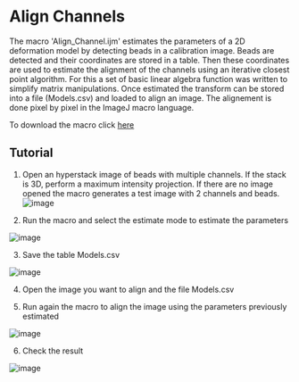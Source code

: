 # Align Channels

The macro 'Align_Channel.ijm' estimates the parameters of a 2D deformation model by detecting beads in a calibration image. Beads are detected and their coordinates are stored in a table. Then these coordinates are used to estimate the alignment of the channels using an iterative closest point algorithm. For this a set of basic linear algebra function was written to simplify matrix manipulations. Once estimated the transform can be stored into a file (Models.csv) and loaded to align an image. The alignement is done pixel by pixel in the ImageJ macro language.

To download the macro click [here](https://raw.githubusercontent.com/jboulanger/imagej-macro/main/Align_Channels/Align_Channels.ijm)



## Tutorial
1. Open an hyperstack image of beads with multiple channels. If the stack is 3D, perform a maximum intensity projection.
If there are no image opened the macro generates a test image with 2 channels and beads.
![image](https://user-images.githubusercontent.com/3415561/117965271-777af300-b31a-11eb-84dd-4b5cb2a86bdd.png)

2. Run the macro and select the estimate mode to estimate the parameters

![image](https://user-images.githubusercontent.com/3415561/117965355-94afc180-b31a-11eb-84c6-d61f390d9592.png)

3. Save the table Models.csv 

![image](https://user-images.githubusercontent.com/3415561/117965418-a4c7a100-b31a-11eb-9531-cf4c28ec63be.png)

4. Open the image you want to align and the file Models.csv

5. Run again the macro to align the image using the parameters previously estimated

![image](https://user-images.githubusercontent.com/3415561/117965474-b4df8080-b31a-11eb-9e87-021590724764.png)

6. Check the result

![image](https://user-images.githubusercontent.com/3415561/117965614-e5271f00-b31a-11eb-9ad2-09d67b6bdee1.png)





